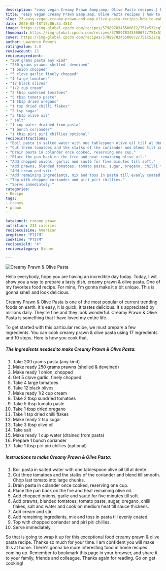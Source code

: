 ```yaml
---
description: "easy vegan Creamy Prawn &amp;amp; Olive Pasta recipes | how to make easy Creamy Prawn &amp;amp; Olive Pasta"
title: "easy vegan Creamy Prawn &amp;amp; Olive Pasta recipes | how to make easy Creamy Prawn &amp;amp; Olive Pasta"
slug: 23-easy-vegan-creamy-prawn-and-amp-olive-pasta-recipes-how-to-make-easy-creamy-prawn-and-amp-olive-pasta
date: 2020-08-18T17:06:34.451Z
image: https://img-global.cpcdn.com/recipes/5798978345500672/751x532cq70/creamy-prawn-olive-pasta-recipe-main-photo.jpg
thumbnail: https://img-global.cpcdn.com/recipes/5798978345500672/751x532cq70/creamy-prawn-olive-pasta-recipe-main-photo.jpg
cover: https://img-global.cpcdn.com/recipes/5798978345500672/751x532cq70/creamy-prawn-olive-pasta-recipe-main-photo.jpg
author: Lawrence Powers
ratingvalue: 3.8
reviewcount: 13
recipeingredient:
- "200 grams pasta any kind"
- "250 grams prawns shelled  deveined"
- "1 onion chopped"
- "5 clove garlic finely chopped"
- "4 large tomatoes"
- "12 black olives"
- "1/2 cup cream"
- "2 tbsp sundried tomatoes"
- "5 tbsp tomato paste"
- "1 tbsp dried oregano"
- "1 tsp dried chilli flakes"
- "2 tsp sugar"
- "3 tbsp olive oil"
- " salt"
- "1 cup water drained from pasta"
- "1 bunch coriander"
- "1 tbsp piri piri chillies optional"
recipeinstructions:
- "Boil pasta in salted water with one tablespoon olive oil till al dente."
- "Cut three tomatoes and the stalks of the coriander and blend till smooth. Chop last tomato into large chunks."
- "Drain pasta in colander once cooked, reserving one cup."
- "Place the pan back on the fire and heat remaining olive oil."
- "Add chopped onions, garlic and sauté for five minutes till soft."
- "Add prawns, blended tomatoes, tomato paste, sugar, oregano, chilli flakes, salt and water and cook on medium heat till sauce thickens."
- "Add cream and stir."
- "Add remaining ingredients, mix and toss in pasta till evenly coated."
- "Top with chopped coriander and piri piri chillies."
- "Serve immediately."
categories:
- Recipe
tags:
- creamy
- prawn
- 

katakunci: creamy prawn  
nutrition: 233 calories
recipecuisine: American
preptime: "PT17M"
cooktime: "PT37M"
recipeyield: "4"
recipecategory: Dinner

---
```



![Creamy Prawn &amp; Olive Pasta](https://img-global.cpcdn.com/recipes/5798978345500672/751x532cq70/creamy-prawn-olive-pasta-recipe-main-photo.jpg)

Hello everybody, hope you are having an incredible day today. Today, I will show you a way to prepare a tasty dish, creamy prawn &amp; olive pasta. One of my favorites food recipe. For mine, I'm gonna make it a bit unique. This is gonna smell and look delicious.

Creamy Prawn &amp; Olive Pasta is one of the most popular of current trending foods on earth. It's easy, it is quick, it tastes delicious. It's appreciated by millions daily. They're fine and they look wonderful. Creamy Prawn &amp; Olive Pasta is something that I have loved my entire life.




To get started with this particular recipe, we must prepare a few ingredients. You can cook creamy prawn &amp; olive pasta using 17 ingredients and 10 steps. Here is how you cook that.

<!--inarticleads1-->

##### The ingredients needed to make Creamy Prawn &amp; Olive Pasta:

1. Take 200 grams pasta (any kind)
1. Make ready 250 grams prawns (shelled &amp; deveined)
1. Make ready 1 onion, chopped
1. Get 5 clove garlic, finely chopped
1. Take 4 large tomatoes
1. Take 12 black olives
1. Make ready 1/2 cup cream
1. Take 2 tbsp sundried tomatoes
1. Take 5 tbsp tomato paste
1. Take 1 tbsp dried oregano
1. Take 1 tsp dried chilli flakes
1. Make ready 2 tsp sugar
1. Take 3 tbsp olive oil
1. Take  salt
1. Make ready 1 cup water (drained from pasta)
1. Prepare 1 bunch coriander
1. Take 1 tbsp piri piri chillies (optional)




<!--inarticleads2-->

##### Instructions to make Creamy Prawn &amp; Olive Pasta:

1. Boil pasta in salted water with one tablespoon olive oil till al dente.
1. Cut three tomatoes and the stalks of the coriander and blend till smooth. Chop last tomato into large chunks.
1. Drain pasta in colander once cooked, reserving one cup.
1. Place the pan back on the fire and heat remaining olive oil.
1. Add chopped onions, garlic and sauté for five minutes till soft.
1. Add prawns, blended tomatoes, tomato paste, sugar, oregano, chilli flakes, salt and water and cook on medium heat till sauce thickens.
1. Add cream and stir.
1. Add remaining ingredients, mix and toss in pasta till evenly coated.
1. Top with chopped coriander and piri piri chillies.
1. Serve immediately.




So that is going to wrap it up for this exceptional food creamy prawn &amp; olive pasta recipe. Thanks so much for your time. I am confident you will make this at home. There's gonna be more interesting food in home recipes coming up. Remember to bookmark this page in your browser, and share it to your family, friends and colleague. Thanks again for reading. Go on get cooking!
